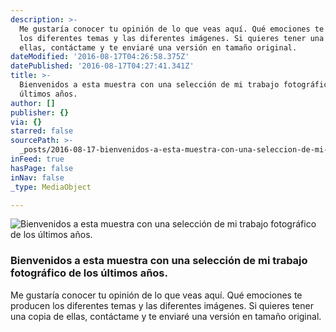 ```yaml
---
description: >-
  Me gustaría conocer tu opinión de lo que veas aquí. Qué emociones te producen
  los diferentes temas y las diferentes imágenes. Si quieres tener una copia de
  ellas, contáctame y te enviaré una versión en tamaño original.
dateModified: '2016-08-17T04:26:58.375Z'
datePublished: '2016-08-17T04:27:41.341Z'
title: >-
  Bienvenidos a esta muestra con una selección de mi trabajo fotográfico de los
  últimos años. 
author: []
publisher: {}
via: {}
starred: false
sourcePath: >-
  _posts/2016-08-17-bienvenidos-a-esta-muestra-con-una-seleccion-de-mi-trabajo-f.md
inFeed: true
hasPage: false
inNav: false
_type: MediaObject

---
```

![Bienvenidos a esta muestra con una selección de mi trabajo fotográfico de los últimos años. ](https://the-grid-user-content.s3-us-west-2.amazonaws.com/4e2e5c32-de53-4a8c-a50d-63bce5dc8fae.jpg)

### Bienvenidos a esta muestra con una selección de mi trabajo fotográfico de los últimos años. 

Me gustaría conocer tu opinión de lo que veas aquí. Qué emociones te producen los diferentes temas y las diferentes imágenes. Si quieres tener una copia de ellas, contáctame y te enviaré una versión en tamaño original.
